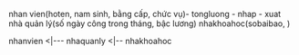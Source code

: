 nhan vien(hoten, nam sinh, bằng cấp, chức vụ)- tongluong - nhap - xuat
nhà quản lý(số ngày công trong tháng, bậc lương)
nhakhoahoc(sobaibao, )

nhanvien <|--- nhaquanly <|-- nhakhoahoc